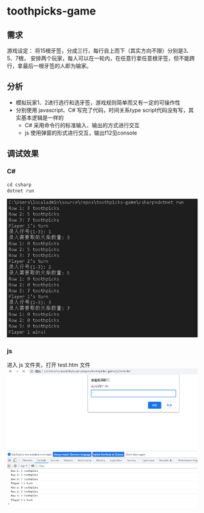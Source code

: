 <!--
 * @Date: 2022-12-07 16:22:14
 * @LastEditors: Jason Chen
 * @Blog: https://www.cnblogs.com/smallidea
 * @LastEditTime: 2022-12-07 17:02:16
 * @FilePath: /toothpicks-game/README.md
-->
# toothpicks-game

## 需求
游戏设定：
将15根牙签，分成三行，每行自上而下（其实方向不限）分别是3、5、7根， 安排两个玩家，每人可以在一轮内，在任意行拿任意根牙签，但不能跨行，拿最后一根牙签的人即为输家。

## 分析
- 模拟玩家1、2进行选行和选牙签，游戏规则简单而又有一定的可操作性
- 分别使用 javascript、C# 写完了代码，时间关系type script代码没有写，其实基本逻辑是一样的
  - C# 采用命令行的标准输入、输出的方式进行交互
  - js 使用弹窗的形式进行交互，输出f12见console


## 调试效果
### C# 
```
cd csharp
dotnet run
```
![Alt text](./docs/csharp-debug.PNG)

### js
进入 js 文件夹，打开 test.htm 文件
![Alt text](./docs/js-debug.PNG)
